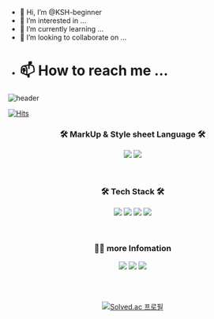 - 👋 Hi, I’m @KSH-beginner
- 👀 I’m interested in ...
- 🌱 I’m currently learning ...
- 💞️ I’m looking to collaborate on ...
- # 📫 How to reach me ...


![header](https://capsule-render.vercel.app/api?type=waving&color=0:9796f0,100:fbc7d4&section=header&height=200&text=KSH-beginner&fontSize=50&animation=fadeIn&fontColor=ffffff&fontAlignY=40)

[![Hits](https://hits.seeyoufarm.com/api/count/incr/badge.svg?url=https%3A%2F%2Fgithub.com%2FKSH-beginner&count_bg=%23E35387&title_bg=%23C2BFF4&icon=googleanalytics.svg&icon_color=%23FFFFFF&title=Views%2B&edge_flat=false)](https://hits.seeyoufarm.com)

<h3 align="center"> 🛠 MarkUp & Style sheet Language 🛠 </h3>

<p align="center"> 
<img src="https://img.shields.io/badge/HTML5-E34F26?style=flat-square&logo=HTML5&logoColor=white" />
<img src="https://img.shields.io/badge/CSS3-1572B6?style=flat-square&logo=CSS3&logoColor=white" />
</p>

</br>
  
<h3 align="center"> 🛠 Tech Stack 🛠 </h3>
<p align="center"> 
<img src="https://img.shields.io/badge/Python-3776AB?style=flat-square&logo=Python&logoColor=white" />
<img src="https://img.shields.io/badge/Java-007396?style=flat-square&logo=Java&logoColor=white"/>
<img src="https://img.shields.io/badge/JavaScript-F7DF1E?style=flat-square&logo=JavaScript&logoColor=white"/>
<img src="https://img.shields.io/badge/MySQL-dd8b00?style=flat-square&logo=MySQL&logoColor=white"/>
</p>

</br>
  
<h3 align="center">🙋‍♂️ more Infomation</h3>
<p align="center">
<a href="https://velog.io/@ohk9134"><img src="https://img.shields.io/badge/Velog-20C997?style=flat-square&logo=Velog&logoColor=white"/></a>
<img src="https://img.shields.io/badge/ohk9134@naver.com-03C75A?style=flat-square&logo=Naver&logoColor=white"/> 
<img src="https://img.shields.io/badge/ohk9133@gmail.com-EA4335?style=flat-square&logo=Gmail&logoColor=white"/>
</p>
  
</br>
</br>
<div align=center> 
  
[![Solved.ac 프로필](http://mazassumnida.wtf/api/v2/generate_badge?boj=ohk9134)](https://solved.ac/ohk9134)

</div>


<!---
KSH-beginner/KSH-beginner is a ✨ special ✨ repository because its `README.md` (this file) appears on your GitHub profile.
You can click the Preview link to take a look at your changes.
--->
